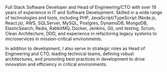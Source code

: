 Full Stack Software Developer and Head of Engineering/CTO with over 19 years of experience in IT and Software Development. Skilled in a wide range of technologies and tools, including PHP, JavaScript/TypeScript (Node.js, React.js), AWS, SQLServer, MySQL, Postgres, DynamoDB, MongoDB, ElasticSearch, Redis, RabbitMQ, Docker, Jenkins, Git, unit testing, Scrum, Clean Architecture, DDD, and experience in refactoring legacy systems to microservices in mission-critical environments.

In addition to development, I also serve in strategic roles as Head of Engineering and CTO, leading technical teams, defining robust architectures, and promoting best practices in development to drive innovation and efficiency in critical environments.

